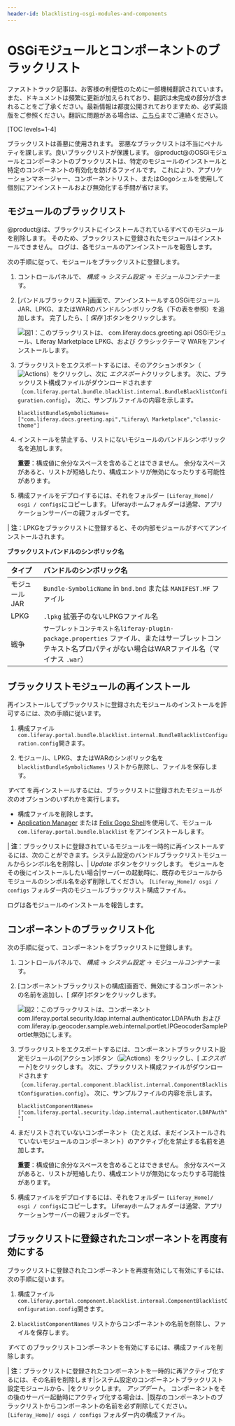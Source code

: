```yaml
---
header-id: blacklisting-osgi-modules-and-components
---
```


# OSGiモジュールとコンポーネントのブラックリスト

<p class="alert alert-info"><span class="wysiwyg-color-blue120">ファストトラック記事は、お客様の利便性のために一部機械翻訳されています。また、ドキュメントは頻繁に更新が加えられており、翻訳は未完成の部分が含まれることをご了承ください。最新情報は都度公開されておりますため、必ず英語版をご参照ください。翻訳に問題がある場合は、<a href="mailto:support-content-jp@liferay.com">こちら</a>までご連絡ください。</span></p>

[TOC levels=1-4]

ブラックリストは善悪に使用されます。 邪悪なブラックリストは不当にペナルティを課します。良いブラックリストが保護します。 @product@のOSGiモジュールとコンポーネントのブラックリストは、特定のモジュールのインストールと特定のコンポーネントの有効化を妨げるファイルです。 これにより、アプリケーションマネージャー、コンポーネントリスト、またはGogoシェルを使用して個別にアンインストールおよび無効化する手間が省けます。

## モジュールのブラックリスト

@product@は、ブラックリストにインストールされているすべてのモジュールを削除します。 そのため、ブラックリストに登録されたモジュールはインストールできません。 ログは、各モジュールのアンインストールを報告します。

次の手順に従って、モジュールをブラックリストに登録します。

1.  コントロールパネルで、 *構成* → *システム設定* → *モジュールコンテナー*ます。

2.  [バンドルブラックリスト]画面で、アンインストールするOSGiモジュールJAR、LPKG、またはWARのバンドルシンボリック名（下の表を参照）を追加します。 完了したら、[ *保存* ]ボタンをクリックします。

    ![図1：このブラックリストは、 <code>com.liferay.docs.greeting.api</code> OSGiモジュール、Liferay Marketplace LPKG、および <code>クラシックテーマ</code> WARをアンインストールします。](../../images/bundle-blacklist-configuration.png)

3.  ブラックリストをエクスポートするには、そのアクションボタン（![Actions](../../images/icon-actions.png)）をクリックし、次に *エクスポート*クリックします。 次に、ブラックリスト構成ファイルがダウンロードされます（`com.liferay.portal.bundle.blacklist.internal.BundleBlacklistConfiguration.config`）。 次に、サンプルファイルの内容を示します。
   
        blacklistBundleSymbolicNames=["com.liferay.docs.greeting.api","Liferay\ Marketplace","classic-theme"]

4.  インストールを禁止する、リストにないモジュールのバンドルシンボリック名を追加します。

    **重要**：構成値に余分なスペースを含めることはできません。 余分なスペースがあると、リストが短絡したり、構成エントリが無効になったりする可能性があります。

5.  構成ファイルをデプロイするには、それをフォルダー `[Liferay_Home]/ osgi / configs`にコピーします。 Liferayホームフォルダーは通常、アプリケーションサーバーの親フォルダーです。

| **注**：LPKGをブラックリストに登録すると、その内部モジュールがすべてアンインストールされます。

**ブラックリストバンドルのシンボリック名**

| タイプ      | バンドルのシンボリック名                                                                                           |
|:-------- |:------------------------------------------------------------------------------------------------------ |
| モジュールJAR | `Bundle-SymbolicName` in `bnd.bnd` または `MANIFEST.MF` ファイル                                              |
| LPKG     | `.lpkg` 拡張子のないLPKGファイル名                                                                                |
| 戦争       | `サーブレットコンテキスト名liferay-plugin-package.properties` ファイル、またはサーブレットコンテキスト名プロパティがない場合はWARファイル名（マイナス `.war`） |

## ブラックリストモジュールの再インストール

再インストールしてブラックリストに登録されたモジュールのインストールを許可するには、次の手順に従います。

1.  構成ファイル `com.liferay.portal.bundle.blacklist.internal.BundleBlacklistConfiguration.config`開きます。

2.  モジュール、LPKG、またはWARのシンボリック名を `blacklistBundleSymbolicNames` リストから削除し、ファイルを保存します。

*すべて* を再インストールするには、ブラックリストに登録されたモジュールが次のオプションのいずれかを実行します。

  - 構成ファイルを削除します。
  - [Application Manager](/docs/7-1/user/-/knowledge_base/u/managing-and-configuring-apps#using-the-app-manager) または [Felix Gogo Shell](/docs/7-1/reference/-/knowledge_base/r/using-the-felix-gogo-shell)を使用して、モジュール `com.liferay.portal.bundle.blacklist` をアンインストールします。

| **注**：ブラックリストに登録されているモジュールを一時的に再インストールするには、次のことができます。システム設定のバンドルブラックリストモジュールからシンボル名を削除し、| *Update* ボタンをクリックします。 モジュールをその後にインストールしたい場合|サーバーの起動時に、既存のモジュールからモジュールのシンボル名を必ず削除してください。 `[Liferay_Home]/ osgi / configs` フォルダー内のモジュールブラックリスト構成ファイル。

ログは各モジュールのインストールを報告します。

## コンポーネントのブラックリスト化

次の手順に従って、コンポーネントをブラックリストに登録します。

1.  コントロールパネルで、 *構成* → *システム設定* → *モジュールコンテナー*ます。

2.  [コンポーネントブラックリストの構成]画面で、無効にするコンポーネントの名前を追加し、[ *保存* ]ボタンをクリックします。

    ![図2：このブラックリストは、コンポーネント <code>com.liferay.portal.security.ldap.internal.authenticator.LDAPAuth</code> および <code>com.liferay.ip.geocoder.sample.web.internal.portlet.IPGeocoderSamplePortlet</code>無効にします。](../../images/component-blacklist-configuration.png)

3.  ブラックリストをエクスポートするには、コンポーネントブラックリスト設定モジュールの[アクション]ボタン（![Actions](../../images/icon-actions.png)）をクリックし、[ *エクスポート*]をクリックします。 次に、ブラックリスト構成ファイルがダウンロードされます（`com.liferay.portal.component.blacklist.internal.ComponentBlacklistConfiguration.config`）。 次に、サンプルファイルの内容を示します。
   
        blacklistComponentNames=["com.liferay.portal.security.ldap.internal.authenticator.LDAPAuth","com.liferay.ip.geocoder.sample.web.internal.portlet.IPGeocoderSamplePortlet "]

4.  まだリストされていないコンポーネント（たとえば、まだインストールされていないモジュールのコンポーネント）のアクティブ化を禁止する名前を追加します。

    **重要**：構成値に余分なスペースを含めることはできません。 余分なスペースがあると、リストが短絡したり、構成エントリが無効になったりする可能性があります。

5.  構成ファイルをデプロイするには、それをフォルダー `[Liferay_Home]/ osgi / configs`にコピーします。 Liferayホームフォルダーは通常、アプリケーションサーバーの親フォルダーです。

## ブラックリストに登録されたコンポーネントを再度有効にする

ブラックリストに登録されたコンポーネントを再度有効にして有効にするには、次の手順に従います。

1.  構成ファイル `com.liferay.portal.component.blacklist.internal.ComponentBlacklistConfiguration.config`開きます。

2.  `blacklistComponentNames` リストからコンポーネントの名前を削除し、ファイルを保存します。

*すべて* のブラックリストコンポーネントを有効にするには、構成ファイルを削除します。

| **注**：ブラックリストに登録されたコンポーネントを一時的に再アクティブ化するには、その名前を削除します|システム設定のコンポーネントブラックリスト設定モジュールから、|をクリックします。 *アップデート*。 コンポーネントをその後のサーバー起動時にアクティブ化する場合は、|既存のコンポーネントのブラックリストからコンポーネントの名前を必ず削除してください。 `[Liferay_Home]/ osgi / configs` フォルダー内の構成ファイル。
